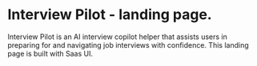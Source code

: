 # Interview Pilot - landing page.

Interview Pilot is an AI interview copilot helper that assists users in preparing for and navigating job interviews with confidence. This landing page is built with Saas UI.